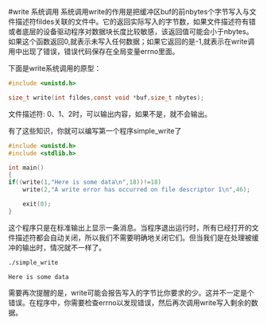 #write 系统调用
系统调用write的作用是把缓冲区buf的前nbytes个字节写入与文件描述符fildes关联的文件中。它的返回实际写入的字节数，如果文件描述符有错或者底层的设备驱动程序对数据块长度比较敏感，该返回值可能会小于nbytes。如果这个函数返回0,就表示未写入任何数据；如果它返回的是-1,就表示在write调用中出现了错误，错误代码保存在全局变量errno里面。

下面是write系统调用的原型：
```c
#include <unistd.h>

size_t write(int fildes,const void *buf,size_t nbytes);
```
文件描述符: 0、1、2时，可以输出内容，如果不是，就不会输出。

有了这些知识，你就可以编写第一个程序simple_write了
```c
#include <unistd.h>
#include <stdlib.h>

int main()
{
if((write(1,"Here is some data\n",18))!=18)
	write(2,"A write error has occurred on file descriptor 1\n",46);

	exit(0);
}
```
这个程序只是在标准输出上显示一条消息。当程序退出运行时，所有已经打开的文件描述符都会自动关闭，所以我们不需要明确地关闭它们。但当我们是在处理被缓冲的输出时，情况就不一样了。
```bash
./simple_write
```
```text
Here is some data
```
需要再次提醒的是，write可能会报告写入的字节比你要求的少。这并不一定是个错误。在程序中，你需要检查errno以发现错误，然后再次调用write写入剩余的数据。
